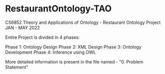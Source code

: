 # RestaurantOntology-TAO
CS6852 Theory and Applications of Ontology - Restaurant Ontology Project
JAN - MAY 2022

Entire Project is divided in 4 phases:

Phase 1: Ontology Design
Phase 2: XML Design
Phase 3: Ontology Development
Phase 4: Inference using OWL

More detailed information is present in the file named - "0. Problem Statement"
